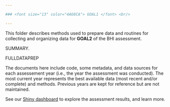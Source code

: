 ```yaml
---

### <font size="13" color="4A68CA"> GOAL1 </font> <br/>

---
```


This folder describes methods used to prepare data and routines for collecting and organizing data for **GOAL2** of the BHI assessment.

SUMMARY. 

FULLDATAPREP

The documents here include code, some metadata, and data sources for each assessement year (i.e., the year the assessment was conducted). The most current year represents the best available data (most recent and/or complete) and methods. Previous years are kept for reference but are not maintained.

See our [Shiny dashboard](https://baltic-ohi.shinyapps.io/dashboard/) to explore the assessment results, and learn more.
